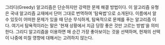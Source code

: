그리디(Greedy) 알고리즘은 단순하지만 강력한 문제 해결 방법이다.
이 알고리즘 유형은 국내 알고리즘 교재에서 단어 그대로 번역하여 '탐욕법'으로 소개된다.
이름에서 알 수 있듯이 어떠한 문제가 있을 때 단순 무식하게, 탐욕적으로 문제를 푸는 알고리즘 이다.
여기서 탐욕적이라는 말은 '현재 상황에서 지금 당장 좋은 것만 고르는 방법'을 의미한다.
그리디 알고리즘을 이용하면 매 순간 가장 좋아보이는 것을 선택하며, 현재의 선택이 나중에 미칠 영향에 대해서는 고려하지 않는다.
